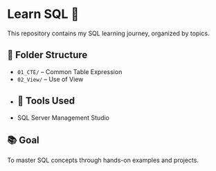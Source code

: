 # Learn SQL 🚀

This repository contains my SQL learning journey, organized by topics.
## 📁 Folder Structure
- `01_CTE/` – Common Table Expression
- `02_View/` – Use of View
- ## 🧩 Tools Used
-  SQL Server Management Studio

## 📚 Goal
To master SQL concepts through hands-on examples and projects.
